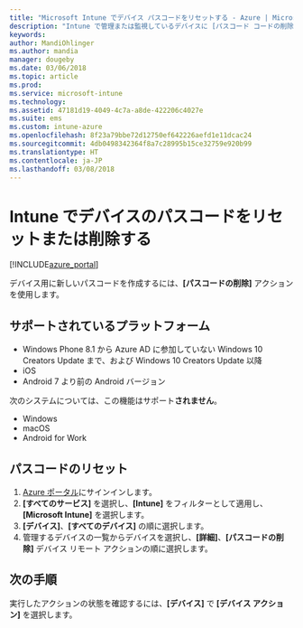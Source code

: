 ```yaml
---
title: "Microsoft Intune でデバイス パスコードをリセットする - Azure | Microsoft Docs"
description: "Intune で管理または監視しているデバイスに [パスコード コードの削除] アクションを使用してパスコードを削除またはリセットします。"
keywords: 
author: MandiOhlinger
ms.author: mandia
manager: dougeby
ms.date: 03/06/2018
ms.topic: article
ms.prod: 
ms.service: microsoft-intune
ms.technology: 
ms.assetid: 47181d19-4049-4c7a-a8de-422206c4027e
ms.suite: ems
ms.custom: intune-azure
ms.openlocfilehash: 8f23a79bbe72d12750ef642226aefd1e11dcac24
ms.sourcegitcommit: 4db0498342364f8a7c28995b15ce32759e920b99
ms.translationtype: HT
ms.contentlocale: ja-JP
ms.lasthandoff: 03/08/2018
---
```

# <a name="reset-or-remove-a-device-passcode-in-intune"></a>Intune でデバイスのパスコードをリセットまたは削除する

[!INCLUDE[azure_portal](./includes/azure_portal.md)]

デバイス用に新しいパスコードを作成するには、**[パスコードの削除]** アクションを使用します。

## <a name="supported-platforms"></a>サポートされているプラットフォーム

- Windows Phone 8.1 から Azure AD に参加していない Windows 10 Creators Update まで、および Windows 10 Creators Update 以降
- iOS
- Android 7 より前の Android バージョン

次のシステムについては、この機能はサポート**されません**。

- Windows
- macOS
- Android for Work

## <a name="reset-a-passcode"></a>パスコードのリセット

1. [Azure ポータル](https://portal.azure.com)にサインインします。
2. **[すべてのサービス]** を選択し、**[Intune]** をフィルターとして適用し、**[Microsoft Intune]** を選択します。
3. **[デバイス]**、**[すべてのデバイス]** の順に選択します。
4. 管理するデバイスの一覧からデバイスを選択し、**[詳細]**、**[パスコードの削除]** デバイス リモート アクションの順に選択します。

## <a name="next-steps"></a>次の手順

実行したアクションの状態を確認するには、**[デバイス]** で **[デバイス アクション]** を選択します。
